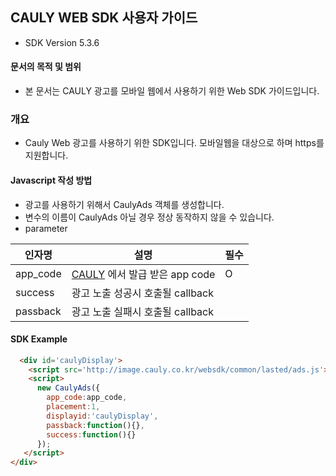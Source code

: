 CAULY WEB SDK 사용자 가이드
----
* SDK Version 5.3.6

#### 문서의 목적 및 범위
* 본 문서는 CAULY 광고를 모바일 웹에서 사용하기 위한 Web SDK 가이드입니다. 

### 개요
* Cauly Web 광고를 사용하기 위한 SDK입니다.
모바일웹을 대상으로 하며 https를 지원합니다.

#### Javascript 작성 방법
- 광고를 사용하기 위해서 CaulyAds 객체를 생성합니다.
- 변수의 이름이 CaulyAds 아닐 경우 정상 동작하지 않을 수 있습니다.
- parameter

인자명|설명|필수
---|---|---
app_code|<a href="http://www.cauly.net" target="_blank">CAULY</a> 에서 발급 받은 app code|O
success|광고 노출 성공시 호출될 callback| |
passback|광고 노출 실패시 호출될 callback| |


#### SDK Example
```html
  <div id='caulyDisplay'>
	<script src='http://image.cauly.co.kr/websdk/common/lasted/ads.js'></script>
	<script>
      new CaulyAds({
        app_code:app_code,
        placement:1,
        displayid:'caulyDisplay',
        passback:function(){},
        success:function(){}
      });
   </script>
</div>
```
